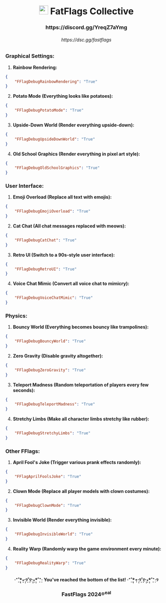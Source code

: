 <h1 align="center"><img src="https://github.com/pizzaboxer/bloxstrap/raw/main/Images/Bloxstrap.png" width="28"/> FatFlags Collective</h1>

<h3 align="center">https://discord.gg/YreqZ7aYmg</h3>

<h6 align="center">https://dsc.gg/fastflags</h6>


### Graphical Settings:
1. **Rainbow Rendering:**
```json
{
    "FFlagDebugRainbowRendering": "True"
}
```
2. **Potato Mode (Everything looks like potatoes):**
```json
{
    "FFlagDebugPotatoMode": "True"
}
```
3. **Upside-Down World (Render everything upside-down):**
```json
{
    "FFlagDebugUpsideDownWorld": "True"
}
```
4. **Old School Graphics (Render everything in pixel art style):**
```json
{
    "FFlagDebugOldSchoolGraphics": "True"
}
```

### User Interface:
1. **Emoji Overload (Replace all text with emojis):**
```json
{
    "FFlagDebugEmojiOverload": "True"
}
```
2. **Cat Chat (All chat messages replaced with meows):**
```json
{
    "FFlagDebugCatChat": "True"
}
```
3. **Retro UI (Switch to a 90s-style user interface):**
```json
{
    "FFlagDebugRetroUI": "True"
}
```
4. **Voice Chat Mimic (Convert all voice chat to mimicry):**
```json
{
    "FFlagDebugVoiceChatMimic": "True"
}
```

### Physics:
1. **Bouncy World (Everything becomes bouncy like trampolines):**
```json
{
    "FFlagDebugBouncyWorld": "True"
}
```
2. **Zero Gravity (Disable gravity altogether):**
```json
{
    "FFlagDebugZeroGravity": "True"
}
```
3. **Teleport Madness (Random teleportation of players every few seconds):**
```json
{
    "FFlagDebugTeleportMadness": "True"
}
```
4. **Stretchy Limbs (Make all character limbs stretchy like rubber):**
```json
{
    "FFlagDebugStretchyLimbs": "True"
}
```

### Other FFlags:
1. **April Fool's Joke (Trigger various prank effects randomly):**
```json
{
    "FFlagAprilFoolsJoke": "True"
}
```
2. **Clown Mode (Replace all player models with clown costumes):**
```json
{
    "FFlagDebugClownMode": "True"
}
```
3. **Invisible World (Render everything invisible):**
```json
{
    "FFlagDebugInvisibleWorld": "True"
}
```
4. **Reality Warp (Randomly warp the game environment every minute):**
```json
{
    "FFlagDebugRealityWarp": "True"
}
```

<h4 align="center">‧⁺̣˚̣̣*̣̩⋆̩·̩̩୨˚̣̣̣̣͙୧·̩̩⋆̩*̣̩˚̣̣⁺̣‧ You've reached the bottom of the list! ‧⁺̣˚̣̣*̣̩⋆̩·̩̩୨˚̣̣̣̣͙୧·̩̩⋆̩*̣̩˚̣̣⁺̣‧୨</h4>

<h3 align="center">FastFlags 2024®<sup>eal</sup></h3>

